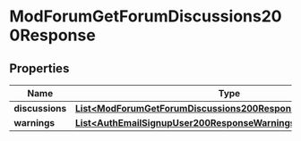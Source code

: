 

# ModForumGetForumDiscussions200Response


## Properties

| Name | Type | Description | Notes |
|------------ | ------------- | ------------- | -------------|
|**discussions** | [**List&lt;ModForumGetForumDiscussions200ResponseDiscussionsInner&gt;**](ModForumGetForumDiscussions200ResponseDiscussionsInner.md) |  |  |
|**warnings** | [**List&lt;AuthEmailSignupUser200ResponseWarningsInner&gt;**](AuthEmailSignupUser200ResponseWarningsInner.md) |  |  [optional] |



